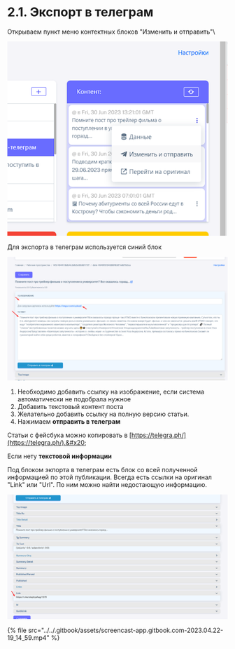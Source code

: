 # 2.1. Экспорт в телеграм

Открываем пункт меню контектных блоков "Изменить и отправить"\


![](<../../.gitbook/assets/image (6).png>)

Для экспорта в телеграм используется синий блок

![](<../../.gitbook/assets/image (2).png>)

1. Необходимо добавить ссылку на изображение, если система автоматически не подобрала нужное
2. Добавить текстовый контент поста
3. Желательно добавить ссылку на полную версию статьи.
4. Нажимаем **отправить в телеграм**



Статьи с фейсбука можно копировать в [https://telegra.ph/](https://telegra.ph/).&#x20;

Если нету **текстовой информации**

Под блоком экпорта в телеграм есть блок со всей полученной информацией по этой публикации. Всегда есть ссылки на оригинал "Link" или "Url". По ним можно найти недостающую информацию.

![](<../../.gitbook/assets/image (8).png>)

{% file src="../../.gitbook/assets/screencast-app.gitbook.com-2023.04.22-19_14_59.mp4" %}
